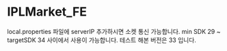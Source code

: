 # IPLMarket_FE
local.properties 파일에 serverIP 추가하시면 소켓 통신 가능합니다.
min SDK 29 ~ targetSDK 34 사이에서 사용이 가능합니다.
테스트 해본 버전은 33 입니다.
